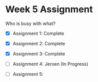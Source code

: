 Week 5 Assignment
=================

Who is busy with what?

- [x] Assignment 1: Complete
- [x] Assignment 2: Complete
- [x] Assignment 3: Complete
- [ ] Assignment 4: Jeroen (In Progress)
- [ ] Assignment 5: 

 
